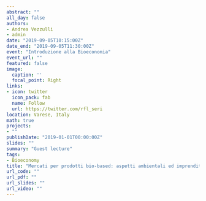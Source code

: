 ```yaml
---
abstract: ""
all_day: false
authors:
- Andrea Vezzulli
- admin
date: "2019-09-05T10:15:00Z"
date_end: "2019-09-05T11:30:00Z"
event: "Introduzione alla Bioeconomia"
event_url: ""
featured: false
image:
  caption: ''
  focal_point: Right
links:
- icon: twitter
  icon_pack: fab
  name: Follow
  url: https://twitter.com/rfl_seri
location: Varese, Italy
math: true
projects:
- ""
publishDate: "2019-01-01T00:00:00Z"
slides: ""
summary: "Guest lecture"
tags:
- Bioeconomy
title: "Mercati per prodotti bio-based: aspetti ambientali ed imprenditoriali"
url_code: ""
url_pdf: ""
url_slides: ""
url_video: ""
---
```

